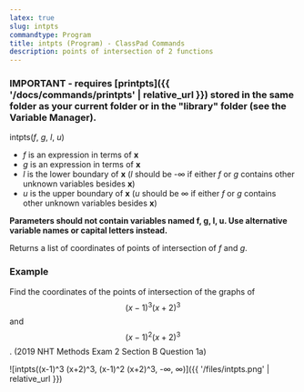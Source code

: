 ```yaml
---
latex: true
slug: intpts
commandtype: Program
title: intpts (Program) - ClassPad Commands
description: points of intersection of 2 functions
---
```


### IMPORTANT - requires [printpts]({{ '/docs/commands/printpts' | relative_url }}) stored in the same folder as your current folder or in the "library" folder (see the Variable Manager).

intpts(*f*, *g*, *l*, *u*)

- *f* is an expression in terms of **x**
- *g* is an expression in terms of **x**
- *l* is the lower boundary of **x** (*l* should be -∞ if either *f* or *g* contains other unknown variables besides **x**)
- *u* is the upper boundary of **x** (*u* should be ∞ if either *f* or *g* contains other unknown variables besides **x**)

**Parameters should not contain variables named f, g, l, u. Use alternative variable names or capital letters instead.**

Returns a list of coordinates of points of intersection of *f* and *g*.

### Example

Find the coordinates of the points of intersection of the graphs of $$ (x-1)^3 (x+2)^3 $$ and $$ (x-1)^2 (x+2)^3 $$. (2019 NHT Methods Exam 2 Section B Question 1a)

![intpts((x-1)^3 (x+2)^3, (x-1)^2 (x+2)^3, -∞, ∞)]({{ '/files/intpts.png' | relative_url }})